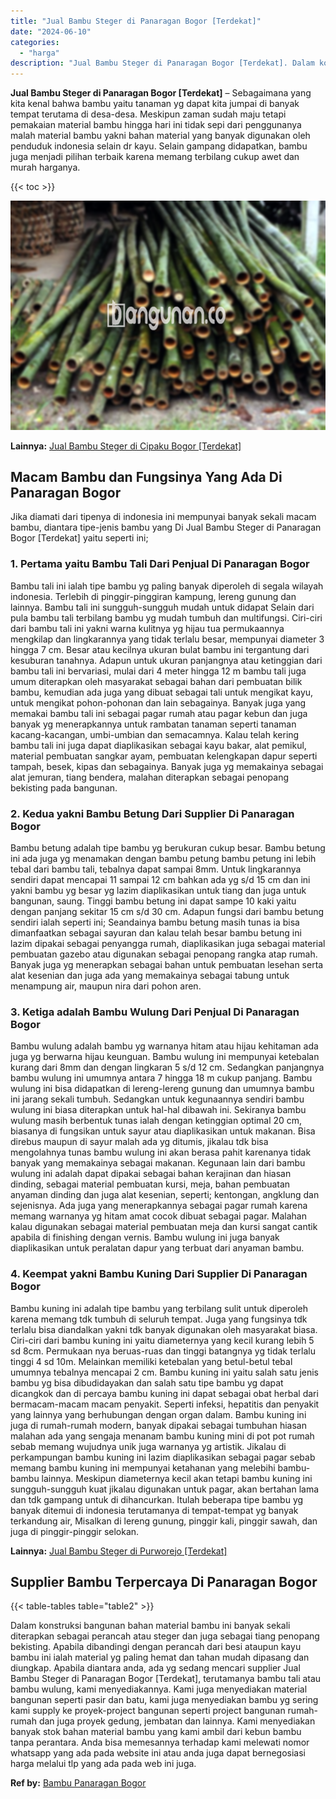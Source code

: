 ```yaml
---
title: "Jual Bambu Steger di Panaragan Bogor [Terdekat]"
date: "2024-06-10"
categories: 
  - "harga"
description: "Jual Bambu Steger di Panaragan Bogor [Terdekat]. Dalam konstruksi bangunan bahan material bambu ini banyak sekali diterapkan sebagai perancah atau steger dan..."
---
```


**Jual Bambu Steger di Panaragan Bogor \[Terdekat\]** – Sebagaimana yang kita kenal bahwa bambu yaitu tanaman yg dapat kita jumpai di banyak tempat terutama di desa-desa. Meskipun zaman sudah maju tetapi pemakaian material bambu hingga hari ini tidak sepi dari penggunanya malah material bambu yakni bahan material yang banyak digunakan oleh penduduk indonesia selain dr kayu. Selain gampang didapatkan, bambu juga menjadi pilihan terbaik karena memang terbilang cukup awet dan murah harganya.

{{< toc >}}

![Jual Bambu Steger di Panaragan Bogor [Terdekat]](/images/jual-bambu-tali-09.png)

**Lainnya:** [Jual Bambu Steger di Cipaku Bogor \[Terdekat\]](https://bambu.bangunan.co/jual-bambu-steger-di-cipaku-bogor-terdekat/)

## Macam Bambu dan Fungsinya Yang Ada Di Panaragan Bogor

Jika diamati dari tipenya di indonesia ini mempunyai banyak sekali macam bambu, diantara tipe-jenis bambu yang Di Jual Bambu Steger di Panaragan Bogor \[Terdekat\] yaitu seperti ini;

### 1\. Pertama yaitu Bambu Tali Dari Penjual Di Panaragan Bogor

Bambu tali ini ialah tipe bambu yg paling banyak diperoleh di segala wilayah indonesia. Terlebih di pinggir-pinggiran kampung, lereng gunung dan lainnya. Bambu tali ini sungguh-sungguh mudah untuk didapat Selain dari pula bambu tali terbilang bambu yg mudah tumbuh dan multifungsi. Ciri-ciri dari bambu tali ini yakni warna kulitnya yg hijau tua permukaannya mengkilap dan lingkarannya yang tidak terlalu besar, mempunyai diameter 3 hingga 7 cm. Besar atau kecilnya ukuran bulat bambu ini tergantung dari kesuburan tanahnya. Adapun untuk ukuran panjangnya atau ketinggian dari bambu tali ini bervariasi, mulai dari 4 meter hingga 12 m bambu tali juga umum diterapkan oleh masyarakat sebagai bahan dari pembuatan bilik bambu, kemudian ada juga yang dibuat sebagai tali untuk mengikat kayu, untuk mengikat pohon-pohonan dan lain sebagainya. Banyak juga yang memakai bambu tali ini sebagai pagar rumah atau pagar kebun dan juga banyak yg menerapkannya untuk rambatan tanaman seperti tanaman kacang-kacangan, umbi-umbian dan semacamnya. Kalau telah kering bambu tali ini juga dapat diaplikasikan sebagai kayu bakar, alat pemikul, material pembuatan sangkar ayam, pembuatan kelengkapan dapur seperti tampah, besek, kipas dan sebagainya. Banyak juga yg memakainya sebagai alat jemuran, tiang bendera, malahan diterapkan sebagai penopang bekisting pada bangunan.

### 2\. Kedua yakni Bambu Betung Dari Supplier Di Panaragan Bogor

Bambu betung adalah tipe bambu yg berukuran cukup besar. Bambu betung ini ada juga yg menamakan dengan bambu petung bambu petung ini lebih tebal dari bambu tali, tebalnya dapat sampai 8mm. Untuk lingkarannya sendiri dapat mencapai 11 sampai 12 cm bahkan ada yg s/d 15 cm dan ini yakni bambu yg besar yg lazim diaplikasikan untuk tiang dan juga untuk bangunan, saung. Tinggi bambu betung ini dapat sampe 10 kaki yaitu dengan panjang sekitar 15 cm s/d 30 cm. Adapun fungsi dari bambu betung sendiri ialah seperti ini; Seandainya bambu betung masih tunas ia bisa dimanfaatkan sebagai sayuran dan kalau telah besar bambu betung ini lazim dipakai sebagai penyangga rumah, diaplikasikan juga sebagai material pembuatan gazebo atau digunakan sebagai penopang rangka atap rumah. Banyak juga yg menerapkan sebagai bahan untuk pembuatan lesehan serta alat kesenian dan juga ada yang memakainya sebagai tabung untuk menampung air, maupun nira dari pohon aren.

### 3\. Ketiga adalah Bambu Wulung Dari Penjual Di Panaragan Bogor

Bambu wulung adalah bambu yg warnanya hitam atau hijau kehitaman ada juga yg berwarna hijau keunguan. Bambu wulung ini mempunyai ketebalan kurang dari 8mm dan dengan lingkaran 5 s/d 12 cm. Sedangkan panjangnya bambu wulung ini umumnya antara 7 hingga 18 m cukup panjang. Bambu wulung ini bisa didapatkan di lereng-lereng gunung dan umumnya bambu ini jarang sekali tumbuh. Sedangkan untuk kegunaannya sendiri bambu wulung ini biasa diterapkan untuk hal-hal dibawah ini. Sekiranya bambu wulung masih berbentuk tunas ialah dengan ketinggian optimal 20 cm, biasanya di fungsikan untuk sayur atau diaplikasikan untuk makanan. Bisa direbus maupun di sayur malah ada yg ditumis, jikalau tdk bisa mengolahnya tunas bambu wulung ini akan berasa pahit karenanya tidak banyak yang memakainya sebagai makanan. Kegunaan lain dari bambu wulung ini adalah dapat dipakai sebagai bahan kerajinan dan hiasan dinding, sebagai material pembuatan kursi, meja, bahan pembuatan anyaman dinding dan juga alat kesenian, seperti; kentongan, angklung dan sejenisnya. Ada juga yang menerapkannya sebagai pagar rumah karena memang warnanya yg hitam amat cocok dibuat sebagai pagar. Malahan kalau digunakan sebagai material pembuatan meja dan kursi sangat cantik apabila di finishing dengan vernis. Bambu wulung ini juga banyak diaplikasikan untuk peralatan dapur yang terbuat dari anyaman bambu.

### 4\. Keempat yakni Bambu Kuning Dari Supplier Di Panaragan Bogor

Bambu kuning ini adalah tipe bambu yang terbilang sulit untuk diperoleh karena memang tdk tumbuh di seluruh tempat. Juga yang fungsinya tdk terlalu bisa diandalkan yakni tdk banyak digunakan oleh masyarakat biasa. Ciri-ciri dari bambu kuning ini yaitu diameternya yang kecil kurang lebih 5 sd 8cm. Permukaan nya beruas-ruas dan tinggi batangnya yg tidak terlalu tinggi 4 sd 10m. Melainkan memiliki ketebalan yang betul-betul tebal umumnya tebalnya mencapai 2 cm. Bambu kuning ini yaitu salah satu jenis bambu yg bisa dibudidayakan dan salah satu tipe bambu yg dapat dicangkok dan di percaya bambu kuning ini dapat sebagai obat herbal dari bermacam-macam macam penyakit. Seperti infeksi, hepatitis dan penyakit yang lainnya yang berhubungan dengan organ dalam. Bambu kuning ini juga di rumah-rumah modern, banyak dipakai sebagai tumbuhan hiasan malahan ada yang sengaja menanam bambu kuning mini di pot pot rumah sebab memang wujudnya unik juga warnanya yg artistik. Jikalau di perkampungan bambu kuning ini lazim diaplikasikan sebagai pagar sebab memang bambu kuning ini mempunyai ketahanan yang melebihi bambu-bambu lainnya. Meskipun diameternya kecil akan tetapi bambu kuning ini sungguh-sungguh kuat jikalau digunakan untuk pagar, akan bertahan lama dan tdk gampang untuk di dihancurkan. Itulah beberapa tipe bambu yg banyak ditemui di indonesia terutamanya di tempat-tempat yg banyak terkandung air, Misalkan di lereng gunung, pinggir kali, pinggir sawah, dan juga di pinggir-pinggir selokan.

**Lainnya:** [Jual Bambu Steger di Purworejo \[Terdekat\]](https://bambu.bangunan.co/jual-bambu-steger-di-purworejo-terdekat/)

## Supplier Bambu Terpercaya Di Panaragan Bogor

{{< table-tables table="table2" >}}

Dalam konstruksi bangunan bahan material bambu ini banyak sekali diterapkan sebagai perancah atau steger dan juga sebagai tiang penopang bekisting. Apabila dibandingi dengan perancah dari besi ataupun kayu bambu ini ialah material yg paling hemat dan tahan mudah dipasang dan diungkap. Apabila diantara anda, ada yg sedang mencari supplier Jual Bambu Steger di Panaragan Bogor \[Terdekat\], terutamanya bambu tali atau bambu wulung, kami menyediakannya. Kami juga menyediakan material bangunan seperti pasir dan batu, kami juga menyediakan bambu yg sering kami supply ke proyek-project bangunan seperti project bangunan rumah-rumah dan juga proyek gedung, jembatan dan lainnya. Kami menyediakan banyak stok bahan material bambu yang kami ambil dari kebun bambu tanpa perantara. Anda bisa memesannya terhadap kami melewati nomor whatsapp yang ada pada website ini atau anda juga dapat bernegosiasi harga melalui tlp yang ada pada web ini juga.

**Ref by:** [Bambu Panaragan Bogor](https://id.wikipedia.org/wiki/Bambu)
